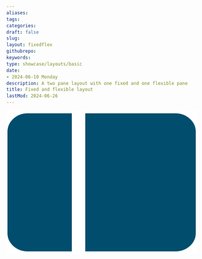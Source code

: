 ```yaml
---
aliases: 
tags:
categories:
draft: false
slug: 
layout: fixedflex
githubrepo: 
keywords: 
type: showcase/layouts/basic
date:
- 2024-06-10 Monday
description: A two pane layout with one fixed and one flexible pane
title: Fixed and flexible layout
lastMod: 2024-06-26
---
```

![layout-fixed-flex.png](/assets/layout-fixed-flex_1719437014013_0.png)
